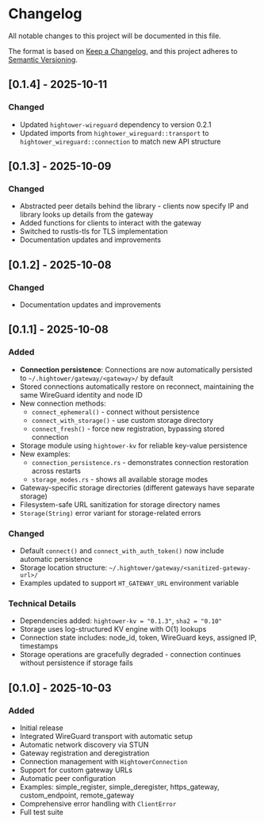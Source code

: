 # Changelog

All notable changes to this project will be documented in this file.

The format is based on [Keep a Changelog](https://keepachangelog.com/en/1.0.0/),
and this project adheres to [Semantic Versioning](https://semver.org/spec/v2.0.0.html).

## [0.1.4] - 2025-10-11

### Changed
- Updated `hightower-wireguard` dependency to version 0.2.1
- Updated imports from `hightower_wireguard::transport` to `hightower_wireguard::connection` to match new API structure

## [0.1.3] - 2025-10-09

### Changed
- Abstracted peer details behind the library - clients now specify IP and library looks up details from the gateway
- Added functions for clients to interact with the gateway
- Switched to rustls-tls for TLS implementation
- Documentation updates and improvements

## [0.1.2] - 2025-10-08

### Changed
- Documentation updates and improvements

## [0.1.1] - 2025-10-08

### Added
- **Connection persistence**: Connections are now automatically persisted to `~/.hightower/gateway/<gateway>/` by default
- Stored connections automatically restore on reconnect, maintaining the same WireGuard identity and node ID
- New connection methods:
  - `connect_ephemeral()` - connect without persistence
  - `connect_with_storage()` - use custom storage directory
  - `connect_fresh()` - force new registration, bypassing stored connection
- Storage module using `hightower-kv` for reliable key-value persistence
- New examples:
  - `connection_persistence.rs` - demonstrates connection restoration across restarts
  - `storage_modes.rs` - shows all available storage modes
- Gateway-specific storage directories (different gateways have separate storage)
- Filesystem-safe URL sanitization for storage directory names
- `Storage(String)` error variant for storage-related errors

### Changed
- Default `connect()` and `connect_with_auth_token()` now include automatic persistence
- Storage location structure: `~/.hightower/gateway/<sanitized-gateway-url>/`
- Examples updated to support `HT_GATEWAY_URL` environment variable

### Technical Details
- Dependencies added: `hightower-kv = "0.1.3"`, `sha2 = "0.10"`
- Storage uses log-structured KV engine with O(1) lookups
- Connection state includes: node_id, token, WireGuard keys, assigned IP, timestamps
- Storage operations are gracefully degraded - connection continues without persistence if storage fails

## [0.1.0] - 2025-10-03

### Added
- Initial release
- Integrated WireGuard transport with automatic setup
- Automatic network discovery via STUN
- Gateway registration and deregistration
- Connection management with `HightowerConnection`
- Support for custom gateway URLs
- Automatic peer configuration
- Examples: simple_register, simple_deregister, https_gateway, custom_endpoint, remote_gateway
- Comprehensive error handling with `ClientError`
- Full test suite
